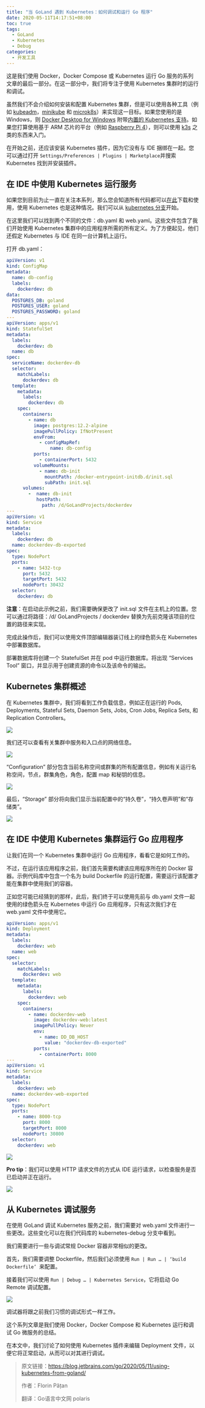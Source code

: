 ```yaml
---
title: "当 GoLand 遇到 Kubernetes：如何调试和运行 Go 程序"
date: 2020-05-11T14:17:51+08:00
toc: true
tags: 
  - GoLand 
  - Kubernetes
  - Debug
categories:
  - 开发工具
---
```


这是我们使用 Docker，Docker Compose 或 Kubernetes 运行 Go 服务的系列文章的最后一部分。在这一部分中，我们将专注于使用 Kubernetes 集群时的运行和调试。

虽然我们不会介绍如何安装和配置 Kubernetes 集群，但是可以使用各种工具（例如 [kubeadm](https://kubernetes.io/docs/setup/production-environment/tools/kubeadm/create-cluster-kubeadm/)，[minikube](https://kubernetes.io/docs/setup/learning-environment/minikube/) 和 [microk8s](https://microk8s.io/)）来实现这一目标。如果您使用的是 Windows，则 [Docker Desktop for Windows](https://www.docker.com/products/docker-desktop) 附带[内置的 Kubernetes 支持](https://docs.docker.com/docker-for-windows/kubernetes/)。如果您打算使用基于 ARM 芯片的平台（例如 [Raspberry Pi 4](https://blog.jetbrains.com/go/2020/02/18/running-goland-on-a-raspberry-pi-4/)），则可以使用 [k3s](https://k3s.io/) 之类的东西来入门。

在开始之前，还应该安装 Kubernetes 插件，因为它没有与 IDE 捆绑在一起。您可以通过打开 `Settings/Preferences | Plugins | Marketplace`并搜索 Kubernetes 找到并安装插件。

## 在 IDE 中使用 Kubernetes 运行服务

如果您到目前为止一直在关注本系列，那么您会知道所有代码都可以[在此](https://github.com/dlsniper/dockerdev)下载和使用，使用 Kubernetes 也是这种情况。我们可以从 [kubernetes 分支](https://github.com/dlsniper/dockerdev/tree/kubernetes)开始。

在这里我们可以找到两个不同的文件：db.yaml 和 web.yaml。这些文件包含了我们开始使用 Kubernetes 集群中的应用程序所需的所有定义。为了方便起见，他们还假定 Kubernetes 与 IDE 在同一台计算机上运行。

打开 db.yaml：

```yaml
apiVersion: v1
kind: ConfigMap
metadata:
  name: db-config
  labels:
    dockerdev: db
data:
  POSTGRES_DB: goland
  POSTGRES_USER: goland
  POSTGRES_PASSWORD: goland
---
apiVersion: apps/v1
kind: StatefulSet
metadata:
  labels:
    dockerdev: db
  name: db
spec:
  serviceName: dockerdev-db
  selector:
    matchLabels:
      dockerdev: db
  template:
    metadata:
      labels:
        dockerdev: db
    spec:
      containers:
        - name: db
          image: postgres:12.2-alpine
          imagePullPolicy: IfNotPresent
          envFrom:
            - configMapRef:
                name: db-config
          ports:
            - containerPort: 5432
          volumeMounts:
            - name: db-init
              mountPath: /docker-entrypoint-initdb.d/init.sql
              subPath: init.sql
      volumes:
        -  name: db-init
           hostPath:
             path: /d/GoLandProjects/dockerdev
---
apiVersion: v1
kind: Service
metadata:
  labels:
    dockerdev: db
  name: dockerdev-db-exported
spec:
  type: NodePort
  ports:
    - name: 5432-tcp
      port: 5432
      targetPort: 5432
      nodePort: 30432
  selector:
    dockerdev: db
```

**注意**：在启动此示例之前，我们需要确保更改了 init.sql 文件在主机上的位置。您可以通过将路径：/d/ GoLandProjects / dockerdev 替换为先前克隆该项目的位置的路径来实现。

完成此操作后，我们可以使用文件顶部编辑器装订线上的绿色箭头在 Kubernetes 中部署数据库。

部署数据库将创建一个 StatefulSet 并在 pod 中运行数据库。将出现 “Services Tool” 窗口，并显示用于创建资源的命令以及该命令的输出。

## Kubernetes 集群概述

在 Kubernetes 集群中，我们将看到工作负载信息，例如正在运行的 Pods, Deployments, Stateful Sets, Daemon Sets, Jobs, Cron Jobs, Replica Sets, 和 Replication Controllers。

![](imgs/14-Launching-a-Kubernetes-ReplicaSet-from-GoLand.gif)

我们还可以查看有关集群中服务和入口点的网络信息。

![](imgs/15-Kubernetes-Services-and-Ingress-points.gif)

“Configuration” 部分包含当前名称空间或群集的所有配置信息，例如有关运行名称空间，节点，群集角色，角色，配置 map 和秘钥的信息。

![](imgs/16-Kubernetes-Configuration-options.gif)

最后，“Storage” 部分将向我们显示当前配置中的“持久卷”，“持久卷声明”和“存储类”。

![](imgs/17-Kubernetes-Storage-options.gif)

## 在 IDE 中使用 Kubernetes 集群运行 Go 应用程序

让我们在同一个 Kubernetes 集群中运行 Go 应用程序，看看它是如何工作的。

不过，在运行该应用程序之前，我们首先需要构建该应用程序所在的 Docker 容器。示例代码库中包含一个名为 build Dockerfile 的运行配置，需要运行该配置才能在集群中使用我们的容器。

正如您可能已经猜到的那样，此后，我们终于可以使用先前与 db.yaml 文件一起使用的绿色箭头在 Kubernetes 中运行 Go 应用程序，只有这次我们才在 web.yaml 文件中使用它。

```yaml
apiVersion: apps/v1
kind: Deployment
metadata:
  labels:
    dockerdev: web
  name: web
spec:
  selector:
    matchLabels:
      dockerdev: web
  template:
    metadata:
      labels:
        dockerdev: web
    spec:
      containers:
        - name: dockerdev-web
          image: dockerdev-web:latest
          imagePullPolicy: Never
          env:
            - name: DD_DB_HOST
              value: "dockerdev-db-exported"
          ports:
            - containerPort: 8000
---
apiVersion: v1
kind: Service
metadata:
  labels:
    dockerdev: web
  name: dockerdev-web-exported
spec:
  type: NodePort
  ports:
    - name: 8000-tcp
      port: 8000
      targetPort: 8000
      nodePort: 30800
  selector:
    dockerdev: web
```

![](imgs/18-Run-a-Go-service-in-Kubernetes-with-GoLand.gif)

**Pro tip**：我们可以使用 HTTP 请求文件的方式从 IDE 运行请求，以检查服务是否已启动并正在运行。

![](imgs/19-Run-HTTP-Request-from-IDE.gif)

## 从 Kubernetes 调试服务

在使用 GoLand 调试 Kubernetes 服务之前，我们需要对 web.yaml 文件进行一些更改。这些变化可以在我们代码库的 kubernetes-debug 分支中看到。

我们需要进行一些与调试常规 Docker 容器非常相似的更改。

首先，我们需要调整 Dockerfile，然后我们必须使用 `Run | Run … | ‘build Dockerfile’ `来配置。

接着我们可以使用 `Run | Debug … | Kubernetes Service`，它将启动 Go Remote 调试配置。

![](imgs/20-Debugging-Go-Service-running-in-Kubernetes.gif)

调试器将跟之前我们习惯的调试形式一样工作。

这个系列文章是我们使用 Docker，Docker Compose 和 Kubernetes 运行和调试 Go 微服务的总结。

在本文中，我们讨论了如何使用 Kubernetes 插件来编辑 Deployment 文件，以便它将正常启动，从而可以对其进行调试。

> 原文链接：https://blog.jetbrains.com/go/2020/05/11/using-kubernetes-from-goland/
>
> 作者：Florin Pățan
>
> 翻译：Go语言中文网 polaris

